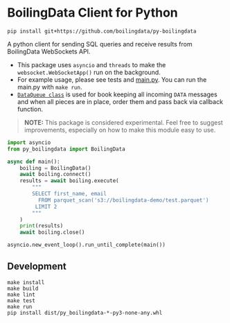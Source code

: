 # BoilingData Client for Python

```shell
pip install git+https://github.com/boilingdata/py-boilingdata
```

A python client for sending SQL queries and receive results from BoilingData WebSockets API.

- This package uses `asyncio` and `threads` to make the `websocket.WebSocketApp()` run on the background.
- For example usage, please see tests and [main.py](main.py). You can run the main.py with `make run`.
- [`DataQueue class`](py_boilingdata/data_queue.py) is used for book keeping all incoming `DATA` messages and when all pieces are in place, order them and pass back via callback function.

> **NOTE:** This package is considered experimental. Feel free to suggest improvements, especially on how to make this module easy to use.

```python
import asyncio
from py_boilingdata import BoilingData

async def main():
    boiling = BoilingData()
    await boiling.connect()
    results = await boiling.execute(
        """
        SELECT first_name, email
          FROM parquet_scan('s3://boilingdata-demo/test.parquet')
         LIMIT 2
        """
    )
    print(results)
    await boiling.close()

asyncio.new_event_loop().run_until_complete(main())
```

## Development

```shell
make install
make build
make lint
make test
make run
pip install dist/py_boilingdata-*-py3-none-any.whl
```
